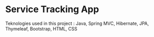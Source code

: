 # Service Tracking App
 Teknologies used in this project :  Java, Spring MVC, Hibernate, JPA, Thymeleaf, Bootstrap, HTML, CSS
